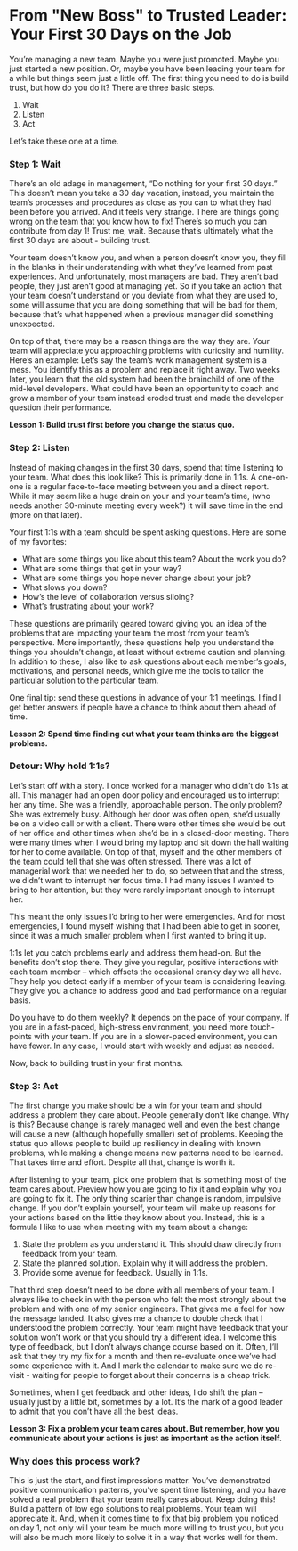 # From "New Boss" to Trusted Leader: Your First 30 Days on the Job
You’re managing a new team. Maybe you were just promoted. Maybe you just started a new position. Or, maybe you have been leading your team for a while but things seem just a little off. The first thing you need to do is build trust, but how do you do it? There are three basic steps.

1.	Wait
2.	Listen
3.	Act

Let’s take these one at a time.

### Step 1: Wait

There’s an old adage in management, “Do nothing for your first 30 days.” This doesn’t mean you take a 30 day vacation, instead, you maintain the team’s processes and procedures as close as you can to what they had been before you arrived. And it feels very strange. There are things going wrong on the team that you know how to fix! There’s so much you can contribute from day 1! Trust me, wait. Because that’s ultimately what the first 30 days are about - building trust.

Your team doesn’t know you, and when a person doesn’t know you, they fill in the blanks in their understanding with what they’ve learned from past experiences. And unfortunately, most managers are bad. They aren’t bad people, they just aren’t good at managing yet. So if you take an action that your team doesn’t understand or you deviate from what they are used to, some will assume that you are doing something that will be bad for them, because that’s what happened when a previous manager did something unexpected.

On top of that, there may be a reason things are the way they are. Your team will appreciate you approaching problems with curiosity and humility. Here’s an example: Let’s say the team’s work management system is a mess. You identify this as a problem and replace it right away. Two weeks later, you learn that the old system had been the brainchild of one of the mid-level developers. What could have been an opportunity to coach and grow a member of your team instead eroded trust and made the developer question their performance.

**Lesson 1: Build trust first before you change the status quo.**

### Step 2: Listen

Instead of making changes in the first 30 days, spend that time listening to your team. What does this look like? This is primarily done in 1:1s. A one-on-one is a regular face-to-face meeting between you and a direct report. While it may seem like a huge drain on your and your team’s time, (who needs another 30-minute meeting every week?) it will save time in the end (more on that later).

Your first 1:1s with a team should be spent asking questions. Here are some of my favorites:

* What are some things you like about this team? About the work you do?
* What are some things that get in your way?
* What are some things you hope never change about your job?
* What slows you down?
* How’s the level of collaboration versus siloing?
* What’s frustrating about your work?

These questions are primarily geared toward giving you an idea of the problems that are impacting your team the most from your team’s perspective. More importantly, these questions help you understand the things you shouldn’t change, at least without extreme caution and planning. In addition to these, I also like to ask questions about each member’s goals, motivations, and personal needs, which give me the tools to tailor the particular solution to the particular team.

One final tip: send these questions in advance of your 1:1 meetings. I find I get better answers if people have a chance to think about them ahead of time.

**Lesson 2: Spend time finding out what your team thinks are the biggest problems.**

### Detour: Why hold 1:1s?

Let’s start off with a story. I once worked for a manager who didn’t do 1:1s at all. This manager had an open door policy and encouraged us to interrupt her any time. She was a friendly, approachable person. The only problem? She was extremely busy. Although her door was often open, she’d usually be on a video call or with a client. There were other times she would be out of her office and other times when she’d be in a closed-door meeting. There were many times when I would bring my laptop and sit down the hall waiting for her to come available. On top of that, myself and the other members of the team could tell that she was often stressed. There was a lot of managerial work that we needed her to do, so between that and the stress, we didn’t want to interrupt her focus time. I had many issues I wanted to bring to her attention, but they were rarely important enough to interrupt her.

This meant the only issues I’d bring to her were emergencies. And for most emergencies, I found myself wishing that I had been able to get in sooner, since it was a much smaller problem when I first wanted to bring it up.

1:1s let you catch problems early and address them head-on. But the benefits don’t stop there. They give you regular, positive interactions with each team member – which offsets the occasional cranky day we all have. They help you detect early if a member of your team is considering leaving. They give you a chance to address good and bad performance on a regular basis.

Do you have to do them weekly? It depends on the pace of your company. If you are in a fast-paced, high-stress environment, you need more touch-points with your team. If you are in a slower-paced environment, you can have fewer. In any case, I would start with weekly and adjust as needed.

Now, back to building trust in your first months.

### Step 3: Act

The first change you make should be a win for your team and should address a problem they care about. People generally don’t like change. Why is this? Because change is rarely managed well and even the best change will cause a new (although hopefully smaller) set of problems. Keeping the status quo allows people to build up resiliency in dealing with known problems, while making a change means new patterns need to be learned. That takes time and effort. Despite all that, change is worth it.

After listening to your team, pick one problem that is something most of the team cares about. Preview how you are going to fix it and explain why you are going to fix it. The only thing scarier than change is random, impulsive change. If you don’t explain yourself, your team will make up reasons for your actions based on the little they know about you. Instead, this is a formula I like to use when meeting with my team about a change:

1.	State the problem as you understand it. This should draw directly from feedback from your team.
1.	State the planned solution. Explain why it will address the problem.
1.	Provide some avenue for feedback. Usually in 1:1s.

That third step doesn’t need to be done with all members of your team. I always like to check in with the person who felt the most strongly about the problem and with one of my senior engineers. That gives me a feel for how the message landed. It also gives me a chance to double check that I understood the problem correctly. Your team might have feedback that your solution won’t work or that you should try a different idea. I welcome this type of feedback, but I don’t always change course based on it. Often, I’ll ask that they try my fix for a month and then re-evaluate once we’ve had some experience with it. And I mark the calendar to make sure we do re-visit - waiting for people to forget about their concerns is a cheap trick.

Sometimes, when I get feedback and other ideas, I do shift the plan – usually just by a little bit, sometimes by a lot. It’s the mark of a good leader to admit that you don’t have all the best ideas.

**Lesson 3: Fix a problem your team cares about. But remember, how you communicate about your actions is just as important as the action itself.**

### Why does this process work?

This is just the start, and first impressions matter. You’ve demonstrated positive communication patterns, you’ve spent time listening, and you have solved a real problem that your team really cares about. Keep doing this! Build a pattern of low ego solutions to real problems. Your team will appreciate it. And, when it comes time to fix that big problem you noticed on day 1, not only will your team be much more willing to trust you, but you will also be much more likely to solve it in a way that works well for them.
